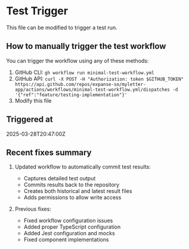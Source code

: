 # Test Trigger

This file can be modified to trigger a test run.

## How to manually trigger the test workflow

You can trigger the workflow using any of these methods:

1. GitHub CLI: `gh workflow run minimal-test-workflow.yml`
2. GitHub API: `curl -X POST -H "Authorization: token $GITHUB_TOKEN" https://api.github.com/repos/expanse-so/myletter-app/actions/workflows/minimal-test-workflow.yml/dispatches -d '{"ref":"feature/testing-implementation"}'`
3. Modify this file

## Triggered at

2025-03-28T20:47:00Z

## Recent fixes summary

1. Updated workflow to automatically commit test results:
   - Captures detailed test output
   - Commits results back to the repository
   - Creates both historical and latest result files
   - Adds permissions to allow write access

2. Previous fixes:
   - Fixed workflow configuration issues
   - Added proper TypeScript configuration
   - Added Jest configuration and mocks
   - Fixed component implementations